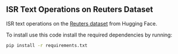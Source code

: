 ## ISR Text Operations on Reuters Dataset

ISR text operations on the [Reuters dataset](https://huggingface.co/datasets/reuters) from Hugging Face.


To install use this code install the required dependencies by running:

```bash
pip install -r requirements.txt
